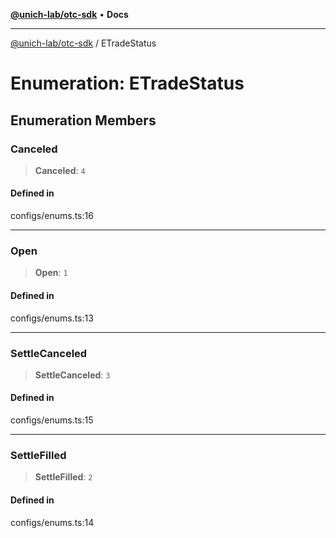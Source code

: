 [**@unich-lab/otc-sdk**](../README.md) • **Docs**

***

[@unich-lab/otc-sdk](../globals.md) / ETradeStatus

# Enumeration: ETradeStatus

## Enumeration Members

### Canceled

> **Canceled**: `4`

#### Defined in

configs/enums.ts:16

***

### Open

> **Open**: `1`

#### Defined in

configs/enums.ts:13

***

### SettleCanceled

> **SettleCanceled**: `3`

#### Defined in

configs/enums.ts:15

***

### SettleFilled

> **SettleFilled**: `2`

#### Defined in

configs/enums.ts:14
